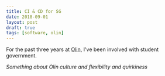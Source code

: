 ```yaml
---
title: CI & CD for SG
date: 2018-09-01
layout: post
draft: true
tags: [software, olin]
---
```

For the past three years at [Olin](https://www.olin.edu/), I've been involved
with student government.

*Something about Olin culture and flexibility and quirkiness*
